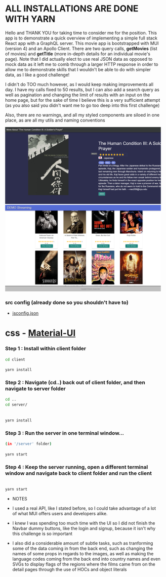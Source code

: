 # ALL INSTALLATIONS ARE DONE WITH YARN

Hello and THANK YOU for taking time to consider me for the position. This app is to demonstrate a quick overview of implementing a simple full stack React app with a GraphQL server. This movie app is bootstrapped with MUI (version 4) and an Apollo Client. There are two query calls, <b>getMovies</b> (list of movies) and <b>getTitle</b> (more in-depth details for an individual movie's page). Note that I did actually elect to use real JSON data as opposed to mock data as it left me to comb through a larger HTTP response in order to allow me to demonstrate skills that I wouldn't be able to do with simpler data, as I like a good challenge!

I didn't do TOO much however, as I would keep making improvements all day. I have my calls fixed to 50 results, but I can also add a search query as well as pagination and changing the limit of results with an input on the home page, but for the sake of time I believe this is a very sufficient attempt (as you also said you didn't want me to go too deep into this first challenge)

Also, there are no warnings, and all my styled components are siloed in one place, as are all my utils and naming conventions

![movie detail page](client\public\Screenshot1.png)
![home page](client\public\Screenshot2.png)

### src config (already done so you shouldn't have to)

- [jsconfig.json](https://code.visualstudio.com/docs/languages/jsconfig)

# css - [Material-UI](https://material-ui.com/getting-started/installation/)

### Step 1 : Install within client folder

```sh
cd client

yarn install
```

### Step 2 : Navigate (cd..) back out of client folder, and then navigate to server folder

```sh
cd ..
cd server/


yarn install
```

### Step 3 : Run the server in one terminal window...

```sh
(in '/server' folder)

yarn start
```

### Step 4 : Keep the server running, open a different terminal window and navigate back to client folder and run the client

```sh

yarn start
```

- NOTES

- I used a real API, like I stated before, so I could take advantage of a lot of what MUI offers users and developers alike.
- I knew I was spending too much time with the UI so I did not finish the Navbar dummy buttons, like the login and signup, because it isn't why this challenge is so important
- I also did a considerable amount of subtle tasks, such as tranforming some of the data coming in from the back end, such as changing the names of some props in regards to the images, as well as making the language codes coming from the back end into country names and even SVGs to display flags of the regions where the films came from on the detail pages through the use of HOCs and object literals

